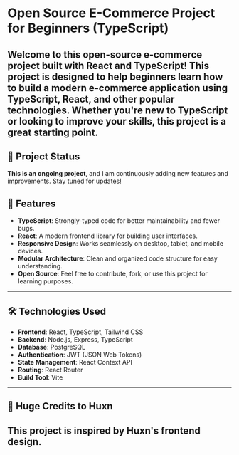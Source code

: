 # Open Source E-Commerce Project for Beginners (TypeScript)

Welcome to this open-source e-commerce project built with **React** and **TypeScript**! This project is designed to help beginners learn how to build a modern e-commerce application using TypeScript, React, and other popular technologies. Whether you're new to TypeScript or looking to improve your skills, this project is a great starting point.
---

## 🚧 Project Status

**This is an ongoing project**, and I am continuously adding new features and improvements. Stay tuned for updates!

## 🚀 Features

- **TypeScript**: Strongly-typed code for better maintainability and fewer bugs.
- **React**: A modern frontend library for building user interfaces.
- **Responsive Design**: Works seamlessly on desktop, tablet, and mobile devices.
- **Modular Architecture**: Clean and organized code structure for easy understanding.
- **Open Source**: Feel free to contribute, fork, or use this project for learning purposes.

---

## 🛠️ Technologies Used

- **Frontend**: React, TypeScript, Tailwind CSS
- **Backend**: Node.js, Express, TypeScript
- **Database**: PostgreSQL
- **Authentication**: JWT (JSON Web Tokens)
- **State Management**: React Context API
- **Routing**: React Router
- **Build Tool**: Vite

---
## 🌟 Huge Credits to Huxn
This project is inspired by **Huxn's** frontend design.
---
